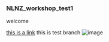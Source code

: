 ### NLNZ_workshop_test1
welcome

[this is a link](https://www.hud.govt.nz/)
this is test branch
![image](https://picsum.photos/536/354)
